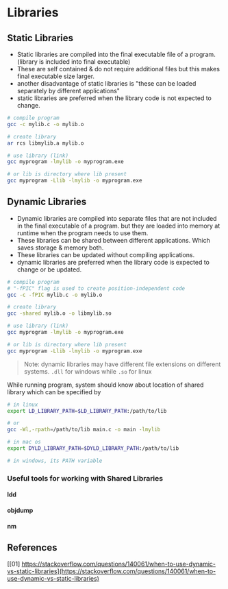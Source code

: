 # Libraries

## Static Libraries

- Static libraries are compiled into the final executable file of a program. (library is included into final executable)
- These are self contained & do not require additional files but this makes final executable size larger.
- another disadvantage of static libraries is "these can be loaded separately by different applications"
- static libraries are preferred when the library code is not expected to change.

```sh
# compile program
gcc -c mylib.c -o mylib.o

# create library
ar rcs libmylib.a mylib.o

# use library (link)
gcc myprogram -lmylib -o myprogram.exe

# or lib is directory where lib present
gcc myprogram -Llib -lmylib -o myprogram.exe
```

## Dynamic Libraries

- Dynamic libraries are compiled into separate files that are not included in the final executable of a program. but they are loaded into memory at runtime when the program needs to use them.
- These libraries can be shared between different applications. Which saves storage & memory both.
- These libraries can be updated without compiling applications.
- dynamic libraries are preferred when the library code is expected to change or be updated.

```sh
# compile program
# "-fPIC" flag is used to create position-independent code
gcc -c -fPIC mylib.c -o mylib.o

# create library
gcc -shared mylib.o -o libmylib.so

# use library (link)
gcc myprogram -lmylib -o myprogram.exe

# or lib is directory where lib present
gcc myprogram -Llib -lmylib -o myprogram.exe
```

>Note: dynamic libraries may have different file extensions on different systems. `.dll` for windows while `.so` for linux

While running program, system should know about location of shared library which can be specified by

```sh
# in linux
export LD_LIBRARY_PATH=$LD_LIBRARY_PATH:/path/to/lib

# or
gcc -Wl,-rpath=/path/to/lib main.c -o main -lmylib

# in mac os
export DYLD_LIBRARY_PATH=$DYLD_LIBRARY_PATH:/path/to/lib

# in windows, its PATH variable
```

### Useful tools for working with Shared Libraries

#### ldd

#### objdump

#### nm

## References

[[01] https://stackoverflow.com/questions/140061/when-to-use-dynamic-vs-static-libraries](https://stackoverflow.com/questions/140061/when-to-use-dynamic-vs-static-libraries)
